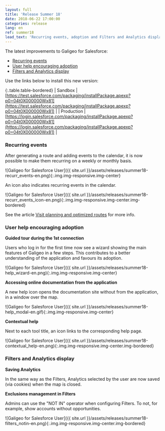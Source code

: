 ```yaml
---
layout: full
title: 'Release Summer 18'
date: 2018-06-22 17:00:00
categories: release
lang: en
ref: summer18
lead_text: 'Recurring events, adoption and Filters and Analytics display.'
---
```


The latest improvements to Galigeo for Salesforce:

- [Recurring events](#recurring-events)
- [User help encouraging adoption](#user-help-encouraging-adoption)
- [Filters and Analytics display](#filters-and-analytics-display)

Use the links below to install this new version:

{:.table.table-bordered}
| Sandbox  | [https://test.salesforce.com/packaging/installPackage.apexp?p0=04t0X000000Wx81](https://test.salesforce.com/packaging/installPackage.apexp?p0=04t0X000000Wx81) |
| Production  | [https://login.salesforce.com/packaging/installPackage.apexp?p0=04t0X000000Wx81](https://login.salesforce.com/packaging/installPackage.apexp?p0=04t0X000000Wx81) |

### Recurring events

After generating a route and adding events to the calendar, it is now possible to make them recurring on a weekly or monthly basis.

![Galigeo for Salesforce User]({{ site.url }}/assets/releases/summer18-recurr_events-en.png){:.img.img-responsive.img-center}

An icon also indicates recurring events in the calendar.

![Galigeo for Salesforce User]({{ site.url }}/assets/releases/summer18-recurr_events_icon-en.png){:.img.img-responsive.img-center.img-bordered}

See the article [Visit planning and optimized routes](/plan-en) for more info.

### User help encouraging adoption

**Guided tour during the 1st connection**

Users who log in for the first time now see a wizard showing the main features of Galigeo in a few steps.
This contributes to a better understanding of the application and favours its adoption.

![Galigeo for Salesforce User]({{ site.url }}/assets/releases/summer18-help_wizard-en.png){:.img.img-responsive.img-center}

**Accessing online documentation from the application**

A new help icon opens the documentation site without from the application, in a window over the map.

![Galigeo for Salesforce User]({{ site.url }}/assets/releases/summer18-help_modal-en.gif){:.img.img-responsive.img-center}

**Contextual help**

Next to each tool title, an icon links to the corresponding help page.

![Galigeo for Salesforce User]({{ site.url }}/assets/releases/summer18-contextual_help-en.png){:.img.img-responsive.img-center.img-bordered}

### Filters and Analytics display

**Saving Analytics**

In the same way as the Filters, Analytics selected by the user are now saved (via cookies) when the map is closed.

**Exclusions management in Filters**

Admins can use the "NOT IN" operator when configuring Filters. To not, for example, show accounts without opportunities.

![Galigeo for Salesforce User]({{ site.url }}/assets/releases/summer18-filters_notin-en.png){:.img.img-responsive.img-center.img-bordered}
